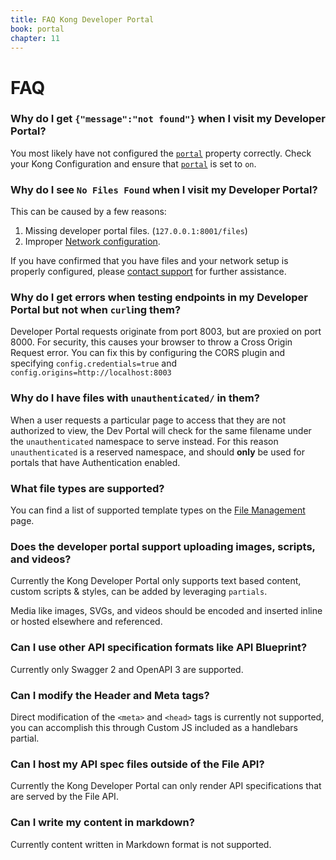 ```yaml
---
title: FAQ Kong Developer Portal
book: portal
chapter: 11
---
```


# FAQ

### Why do I get `{"message":"not found"}` when I visit my Developer Portal?

You most likely have not configured the [`portal`][property_portal] 
property correctly. Check your Kong Configuration and ensure that [`portal`][property_portal]
is set to `on`.

### Why do I see `No Files Found` when I visit my Developer Portal?

This can be caused by a few reasons:

1. Missing developer portal files. (`127.0.0.1:8001/files`)
1. Improper [Network configuration][configuration_network].

If you have confirmed that you have files and your network setup is properly
configured, please [contact support](mailto:support@konghq.com) for further assistance.

### Why do I get errors when testing endpoints in my Developer Portal but not when `curl`ing them?

Developer Portal requests originate from port 8003, but are proxied on port 8000. For security, this causes your browser to throw a Cross Origin Request error. You can fix this by configuring the CORS plugin and specifying `config.credentials=true` and `config.origins=http://localhost:8003`

### Why do I have files with `unauthenticated/` in them?

When a user requests a particular page to access that they are not authorized to
view, the Dev Portal will check for the same filename under the `unauthenticated`
namespace to serve instead. For this reason `unauthenticated` is a reserved
namespace, and should **only** be used for portals that have Authentication
enabled.

### What file types are supported?

You can find a list of supported template types on the 
[File Management][file_types] page.

### Does the developer portal support uploading images, scripts, and videos?

Currently the Kong Developer Portal only supports text based content, custom 
scripts &amp; styles, can be added by leveraging `partials`.

Media like images, SVGs, and videos should be encoded and inserted inline or 
hosted elsewhere and referenced.

### Can I use other API specification formats like API Blueprint?

Currently only Swagger 2 and OpenAPI 3 are supported.

### Can I modify the Header and Meta tags? 

Direct modification of the `<meta>` and `<head>` tags is currently not supported, 
you can accomplish this through Custom JS included as a handlebars partial.

### Can I host my API spec files outside of the File API?

Currently the Kong Developer Portal can only render API specifications that are
served by the File API.

### Can I write my content in markdown?

Currently content written in Markdown format is not supported.

[file_types]: /enterprise/{{page.kong_version}}/developer-portal/file-management#file-types
[property_portal]: /enterprise/{{page.kong_version}}/developer-portal/configuration/property-reference#portal
[configuration_network]: /enterprise/{{page.kong_version}}/developer-portal/configuration/networking
